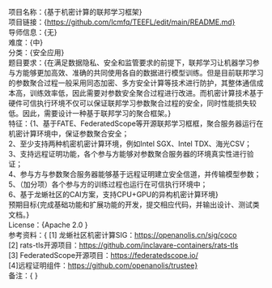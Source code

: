 项目名称：{基于机密计算的联邦学习框架}   
项目链接：{https://github.com/lcmfq/TEEFL/edit/main/README.md}  
导师信息：{无}  
难度：{中}   
分类：{安全应用}  
题目要求：{在满足数据隐私、安全和监管要求的前提下，联邦学习让机器学习参与方能够更加高效、准确的共同使用各自的数据进行模型训练。但是目前联邦学习的参数聚合过程一般采用同态加密、多方安全计算等技术进行防护，其整体通信成本高，训练效率低，因此需要对参数安全聚合过程进行改进。而机密计算技术基于硬件可信执行环境不仅可以保证联邦学习参数聚合过程的安全，同时性能损失较低。因此，需要设计一种基于联邦学习的聚合框架。}  
特征：{1、基于FATE、FederatedScope等开源联邦学习框框，聚合服务器运行在机密计算环境中，保证参数聚合安全；  
2、至少支持两种机密机密计算环境，例如Intel SGX、Intel TDX、海光CSV；  
3、支持远程证明功能，各个参与方能够对参数聚合服务器的环境真实性进行验证；  
4、参与方与参数聚合服务器能够基于远程证明建立安全信道，并传输模型参数；  
5、（加分项）各个参与方的训练过程也运行在可信执行环境中；  
6、基于龙蜥社区的CAI方案，支持CPU+GPU的异构机密计算环境}  
预期目标{完成基础功能和扩展功能的开发，提交相应代码，并输出设计、测试类文档。}  
License：{Apache 2.0 }  
参考资料：{
[1] 龙蜥社区机密计算SIG：https://openanolis.cn/sig/coco  
[2] rats-tls开源项目：https://github.com/inclavare-containers/rats-tls  
[3] FederatedScope开源项目：https://federatedscope.io/   
[4]远程证明组件：https://github.com/openanolis/trustee}  
备注：{ }
